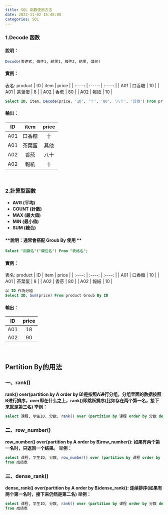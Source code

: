 ```yaml
---
title: SQL 函數使用方法
date: 2022-11-02 15:48:00
categories: SQL
---
```



### **1.Decode 函数**
#### **說明：**
```SQL
Decode(表達式, 條件1, 結果1, 條件2, 結果, 其他)
```
#### 實例：
表名: product
| ID     | item     | price    | 
| :----: | :----:   | :----:   | 
| A01    | 口香糖    | 10       |
| A01    | 茶葉蛋    | 8        |
| A02    | 香菸      | 80       |
| A02    | 報紙      | 10       |
```SQL
Select ID, item, Decode(price, '10', '十', '80', '八十', '其他') From product
```
#### 輸出：
| ID     | item     | price    | 
| :----: | :----:   | :----:   | 
| A01    | 口香糖    | 十       |
| A01    | 茶葉蛋    | 其他     |
| A02    | 香菸      | 八十     |
| A02    | 報紙      | 十       |

<br>

### **2.計算型函數**
+ **AVG (平均)**
+ **COUNT (計數)**
+ **MAX (最大值)**
+ **MIN (最小值)**
+ **SUM (總合)**
#### **說明：通常會搭配 Groub By 使用 **
```SQL
Select "函數名"("欄位名") From "表格名";
```
#### 實例：
表名: product
| ID     | item     | price    | 
| :----: | :----:   | :----:   | 
| A01    | 口香糖    | 10       |
| A01    | 茶葉蛋    | 8        |
| A02    | 香菸      | 80       |
| A02    | 報紙      | 10       |
```SQL
以 ID 作為分組
Select ID, Sum(price) From product Groub By ID
```
#### 輸出：
| ID     | price     |
| :----: | :----:   |
| A01    | 18    | 
| A02    | 90    |

<br>

## **Partition By的用法**


### 一、rank()

**rank() over(partition by A order by B)是按照A进行分组，分组里面的数据按照B进行排序，over即在什么之上，rank()即跳跃排序(比如存在两个第一名，接下来就是第三名) 举例：**
```SQL
select 课程, 学生ID, 分数, rank() over (partition by 课程 order by 分数 desc) as 排名 from 成绩表
```

### 二、row_number()

**row_number() over(partition by A order by B)row_number(): 如果有两个第一名时，只返回一个结果。 举例：**
```SQL
select 课程, 学生ID, 分数, row_number() over (partition by 课程 order by 分数 desc) as 排名 
from 成绩表
```

### 三、dense_rank()

**dense_rank() over(partition by A order by B)dense_rank(): 连续排序(如果有两个第一名时，接下来仍然是第二名) 举例：**
```SQL
select 课程, 学生ID, 分数, rank() over (partition by 课程 order by 分数 desc) as 排名 
from 成绩表
```